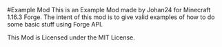 #Example Mod
This is an Example Mod made by Johan24 for Minecraft 1.16.3 Forge.
The intent of this mod is to give valid examples of how to do some basic stuff using Forge API.

This Mod is Licensed under the MIT License.
